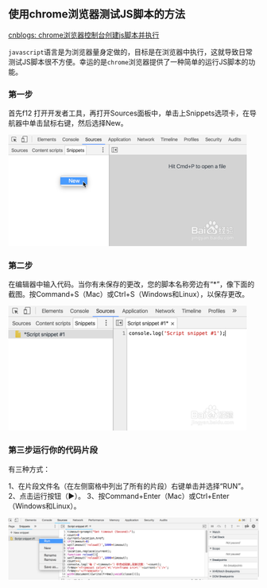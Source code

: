 ## 使用chrome浏览器测试JS脚本的方法

[cnblogs: chrome浏览器控制台创建js脚本并执行](https://www.cnblogs.com/WangHaiMing/p/9553678.html)

`javascript`语言是为浏览器量身定做的，目标是在浏览器中执行，这就导致日常测试JS脚本很不方便。幸运的是`chrome`浏览器提供了一种简单的运行JS脚本的功能。

### 第一步

首先f12 打开开发者工具，再打开Sources面板中，单击上Snippets选项卡，在导航器中单击鼠标右键，然后选择New。

![](/assets/front004_01.jpg)

### 第二步

在编辑器中输入代码。当你有未保存的更改，您的脚本名称旁边有“*”，像下面的截图。按Command+S（Mac）或Ctrl+S（Windows和Linux），以保存更改。

![](/assets/front004_02.jpg)

### 第三步运行你的代码片段

有三种方式：

1、在片段文件名（在左侧窗格中列出了所有的片段）右键单击并选择“RUN”。
2、点击运行按钮（▶）。
3、按Command+Enter（Mac）或Ctrl+Enter（Windows和Linux）。

![](/assets/front004_03.png)

